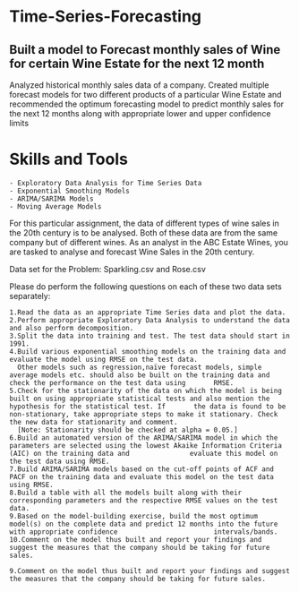 # Time-Series-Forecasting
## Built a model to Forecast monthly sales of Wine for certain Wine Estate for the next 12 month

Analyzed historical monthly sales data of a company. Created multiple forecast models for two different products of a particular Wine Estate and recommended the optimum forecasting model to predict monthly sales for the next 12 months along with appropriate lower and upper confidence limits

# Skills and Tools

    - Exploratory Data Analysis for Time Series Data
    - Exponential Smoothing Models
    - ARIMA/SARIMA Models
    - Moving Average Models

For this particular assignment, the data of different types of wine sales in the 20th century is to be analysed. Both of these data are from the same company but of different wines. As an analyst in the ABC Estate Wines, you are tasked to analyse and forecast Wine Sales in the 20th century.

Data set for the Problem: Sparkling.csv and Rose.csv

Please do perform the following questions on each of these two data sets separately:

 

    1.Read the data as an appropriate Time Series data and plot the data.
    2.Perform appropriate Exploratory Data Analysis to understand the data and also perform decomposition.
    3.Split the data into training and test. The test data should start in 1991.
    4.Build various exponential smoothing models on the training data and evaluate the model using RMSE on the test data.
      Other models such as regression,naïve forecast models, simple average models etc. should also be built on the training data and check the performance on the test data using       RMSE.
    5.Check for the stationarity of the data on which the model is being built on using appropriate statistical tests and also mention the hypothesis for the statistical test. If       the data is found to be non-stationary, take appropriate steps to make it stationary. Check the new data for stationarity and comment.
      [Note: Stationarity should be checked at alpha = 0.05.]
    6.Build an automated version of the ARIMA/SARIMA model in which the parameters are selected using the lowest Akaike Information Criteria (AIC) on the training data and               evaluate this model on the test data using RMSE.
    7.Build ARIMA/SARIMA models based on the cut-off points of ACF and PACF on the training data and evaluate this model on the test data using RMSE.
    8.Build a table with all the models built along with their corresponding parameters and the respective RMSE values on the test data.
    9.Based on the model-building exercise, build the most optimum model(s) on the complete data and predict 12 months into the future with appropriate confidence                        intervals/bands.
    10.Comment on the model thus built and report your findings and suggest the measures that the company should be taking for future sales.

    9.Comment on the model thus built and report your findings and suggest the measures that the company should be taking for future sales.
